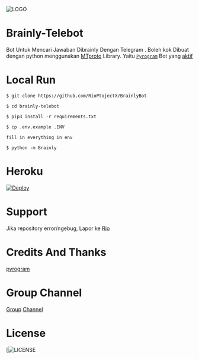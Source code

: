 ![LOGO](https://telegra.ph/file/ae2101aa6bed02b9d27f2.jpg)
# Brainly-Telebot
Bot Untuk Mencari Jawaban Dibrainly Dengan Telegram . Boleh kok
Dibuat dengan python menggunakan [MTproto](https://core.telegram.org/mtproto) Library. Yaitu [`Pyrogram`](https://docs.pyrogram.org)
Bot yang [aktif](https://t.me/brainlynbot)

# Local Run
```
$ git clone https://github.com/RioPtojectX/BrainlyBot

$ cd brainly-telebot

$ pip3 install -r requirements.txt

$ cp .env.example .ENV

fill in everything in env

$ python -m Brainly
```

# Heroku
[![Deploy](https://www.herokucdn.com/deploy/button.svg)](https://heroku.com/deploy?template=https://github.com/RioProjectX/BrainlyBot.git)

# Support 
Jika repository error/ngebug, Lapor ke [Rio](https://t.me/riio00)

# Credits And Thanks
[pyrogram](https://github.com/pyrogram)

# Group Channel
[Group](t.me/siiniaja) [Channel](t.me/riobotsupport)

# License
[![LICENSE](https://www.gnu.org/graphics/gplv3-or-later.png)
